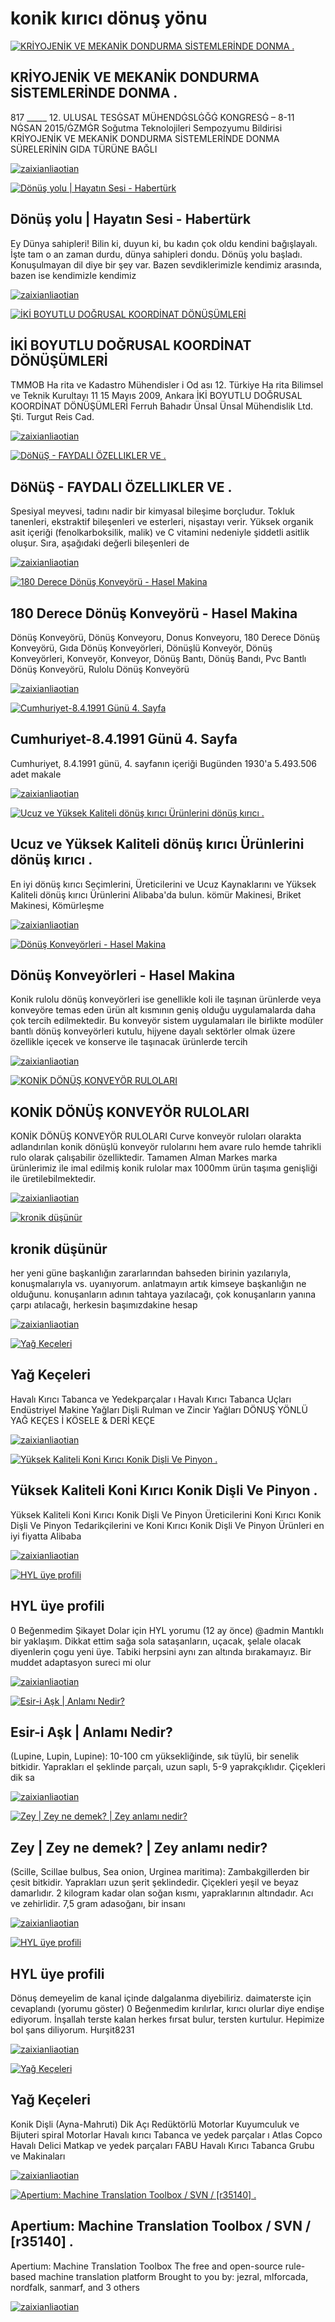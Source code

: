 # konik kırıcı dönuş yönu
<a href="https://mnn.zoosnet.net/LR/Chatpre.aspx?id=MNN94995150&p=https://topgrinding.com/" target="_blank">![KRİYOJENİK VE MEKANİK DONDURMA SİSTEMLERİNDE DONMA .](https://github.com/technlg/images/blob/main/22.jpg)</a>
## KRİYOJENİK VE MEKANİK DONDURMA SİSTEMLERİNDE DONMA .
817 _____ 12. ULUSAL TESĠSAT MÜHENDĠSLĠĞĠ KONGRESĠ – 8-11 NĠSAN 2015/ĠZMĠR Soğutma Teknolojileri Sempozyumu Bildirisi KRİYOJENİK VE MEKANİK DONDURMA SİSTEMLERİNDE DONMA SÜRELERİNİN GIDA TÜRÜNE BAĞLI
<a href="https://mnn.zoosnet.net/LR/Chatpre.aspx?id=MNN94995150&p=https://topgrinding.com/" target="_blank"><img src="https://github.com/technlg/images/raw/main/chat11.jpg" alt="zaixianliaotian"/></a><a href="//whatsapp.shibangsoft.com/WhatsApp.php" ><img src="https://github.com/technlg/images/raw/main/chat11.png" alt=""></a>
<a href="https://mnn.zoosnet.net/LR/Chatpre.aspx?id=MNN94995150&p=https://topgrinding.com/" target="_blank">![Dönüş yolu | Hayatın Sesi - Habertürk](https://github.com/technlg/images/blob/main/21.jpg)</a>
## Dönüş yolu | Hayatın Sesi - Habertürk
Ey Dünya sahipleri! Bilin ki, duyun ki, bu kadın çok oldu kendini bağışlayalı. İşte tam o an zaman durdu, dünya sahipleri dondu. Dönüş yolu başladı. Konuşulmayan dil diye bir şey var. Bazen sevdiklerimizle kendimiz arasında, bazen ise kendimizle kendimiz 
<a href="https://mnn.zoosnet.net/LR/Chatpre.aspx?id=MNN94995150&p=https://topgrinding.com/" target="_blank"><img src="https://github.com/technlg/images/raw/main/chat11.jpg" alt="zaixianliaotian"/></a><a href="//whatsapp.shibangsoft.com/WhatsApp.php" ><img src="https://github.com/technlg/images/raw/main/chat11.png" alt=""></a>
<a href="https://mnn.zoosnet.net/LR/Chatpre.aspx?id=MNN94995150&p=https://topgrinding.com/" target="_blank">![İKİ BOYUTLU DOĞRUSAL KOORDİNAT DÖNÜŞÜMLERİ](https://github.com/technlg/images/blob/main/3.jpg)</a>
## İKİ BOYUTLU DOĞRUSAL KOORDİNAT DÖNÜŞÜMLERİ
TMMOB Ha rita ve Kadastro Mühendisler i Od ası 12. Türkiye Ha rita Bilimsel ve Teknik Kurultayı 11 15 Mayıs 2009, Ankara İKİ BOYUTLU DOĞRUSAL KOORDİNAT DÖNÜŞÜMLERİ Ferruh Bahadır Ünsal Ünsal Mühendislik Ltd. Şti. Turgut Reis Cad.
<a href="https://mnn.zoosnet.net/LR/Chatpre.aspx?id=MNN94995150&p=https://topgrinding.com/" target="_blank"><img src="https://github.com/technlg/images/raw/main/chat11.jpg" alt="zaixianliaotian"/></a><a href="//whatsapp.shibangsoft.com/WhatsApp.php" ><img src="https://github.com/technlg/images/raw/main/chat11.png" alt=""></a>
<a href="https://mnn.zoosnet.net/LR/Chatpre.aspx?id=MNN94995150&p=https://topgrinding.com/" target="_blank">![DöNüŞ - FAYDALI ÖZELLIKLER VE .](https://github.com/technlg/images/blob/main/5.jpg)</a>
## DöNüŞ - FAYDALI ÖZELLIKLER VE .
Spesiyal meyvesi, tadını nadir bir kimyasal bileşime borçludur. Tokluk tanenleri, ekstraktif bileşenleri ve esterleri, nişastayı verir. Yüksek organik asit içeriği (fenolkarboksilik, malik) ve C vitamini nedeniyle şiddetli asitlik oluşur. Sıra, aşağıdaki değerli bileşenleri de
<a href="https://mnn.zoosnet.net/LR/Chatpre.aspx?id=MNN94995150&p=https://topgrinding.com/" target="_blank"><img src="https://github.com/technlg/images/raw/main/chat11.jpg" alt="zaixianliaotian"/></a><a href="//whatsapp.shibangsoft.com/WhatsApp.php" ><img src="https://github.com/technlg/images/raw/main/chat11.png" alt=""></a>
<a href="https://mnn.zoosnet.net/LR/Chatpre.aspx?id=MNN94995150&p=https://topgrinding.com/" target="_blank">![180 Derece Dönüş Konveyörü - Hasel Makina](https://github.com/technlg/images/blob/main/36.jpg)</a>
## 180 Derece Dönüş Konveyörü - Hasel Makina
Dönüş Konveyörü, Dönüş Konveyoru, Donus Konveyoru, 180 Derece Dönüş Konveyörü, Gıda Dönüş Konveyörleri, Dönüşlü Konveyör, Dönüş Konveyörleri, Konveyör, Konveyor, Dönüş Bantı, Dönüş Bandı, Pvc Bantlı Dönüş Konveyörü, Rulolu Dönüş Konveyörü
<a href="https://mnn.zoosnet.net/LR/Chatpre.aspx?id=MNN94995150&p=https://topgrinding.com/" target="_blank"><img src="https://github.com/technlg/images/raw/main/chat11.jpg" alt="zaixianliaotian"/></a><a href="//whatsapp.shibangsoft.com/WhatsApp.php" ><img src="https://github.com/technlg/images/raw/main/chat11.png" alt=""></a>
<a href="https://mnn.zoosnet.net/LR/Chatpre.aspx?id=MNN94995150&p=https://topgrinding.com/" target="_blank">![Cumhuriyet-8.4.1991 Günü 4. Sayfa](https://github.com/technlg/images/blob/main/59.jpg)</a>
## Cumhuriyet-8.4.1991 Günü 4. Sayfa
Cumhuriyet, 8.4.1991 günü, 4. sayfanın içeriği Bugünden 1930'a 5.493.506 adet makale
<a href="https://mnn.zoosnet.net/LR/Chatpre.aspx?id=MNN94995150&p=https://topgrinding.com/" target="_blank"><img src="https://github.com/technlg/images/raw/main/chat11.jpg" alt="zaixianliaotian"/></a><a href="//whatsapp.shibangsoft.com/WhatsApp.php" ><img src="https://github.com/technlg/images/raw/main/chat11.png" alt=""></a>
<a href="https://mnn.zoosnet.net/LR/Chatpre.aspx?id=MNN94995150&p=https://topgrinding.com/" target="_blank">![Ucuz ve Yüksek Kaliteli dönüş kırıcı Ürünlerini dönüş kırıcı .](https://github.com/technlg/images/blob/main/37.jpg)</a>
## Ucuz ve Yüksek Kaliteli dönüş kırıcı Ürünlerini dönüş kırıcı .
En iyi dönüş kırıcı Seçimlerini, Üreticilerini ve Ucuz Kaynaklarını ve Yüksek Kaliteli dönüş kırıcı Ürünlerini Alibaba'da bulun. kömür Makinesi, Briket Makinesi, Kömürleşme
<a href="https://mnn.zoosnet.net/LR/Chatpre.aspx?id=MNN94995150&p=https://topgrinding.com/" target="_blank"><img src="https://github.com/technlg/images/raw/main/chat11.jpg" alt="zaixianliaotian"/></a><a href="//whatsapp.shibangsoft.com/WhatsApp.php" ><img src="https://github.com/technlg/images/raw/main/chat11.png" alt=""></a>
<a href="https://mnn.zoosnet.net/LR/Chatpre.aspx?id=MNN94995150&p=https://topgrinding.com/" target="_blank">![Dönüş Konveyörleri - Hasel Makina](https://github.com/technlg/images/blob/main/38.jpg)</a>
## Dönüş Konveyörleri - Hasel Makina
Konik rulolu dönüş konveyörleri ise genellikle koli ile taşınan ürünlerde veya konveyöre temas eden ürün alt kısmının geniş olduğu uygulamalarda daha çok tercih edilmektedir. Bu konveyör sistem uygulamaları ile birlikte modüler bantlı dönüş konveyörleri kutulu, hijyene dayalı sektörler olmak üzere özellikle içecek ve konserve ile taşınacak ürünlerde tercih 
<a href="https://mnn.zoosnet.net/LR/Chatpre.aspx?id=MNN94995150&p=https://topgrinding.com/" target="_blank"><img src="https://github.com/technlg/images/raw/main/chat11.jpg" alt="zaixianliaotian"/></a><a href="//whatsapp.shibangsoft.com/WhatsApp.php" ><img src="https://github.com/technlg/images/raw/main/chat11.png" alt=""></a>
<a href="https://mnn.zoosnet.net/LR/Chatpre.aspx?id=MNN94995150&p=https://topgrinding.com/" target="_blank">![KONİK DÖNÜŞ KONVEYÖR RULOLARI](https://github.com/technlg/images/blob/main/39.jpg)</a>
## KONİK DÖNÜŞ KONVEYÖR RULOLARI
KONİK DÖNÜŞ KONVEYÖR RULOLARI Curve konveyör ruloları olarakta adlandırılan konik dönüşlü konveyör rulolarını hem avare rulo hemde tahrikli rulo olarak çalışabilir özelliktedir. Tamamen Alman Markes marka ürünlerimiz ile imal edilmiş konik rulolar max 1000mm ürün taşıma genişliği ile üretilebilmektedir.
<a href="https://mnn.zoosnet.net/LR/Chatpre.aspx?id=MNN94995150&p=https://topgrinding.com/" target="_blank"><img src="https://github.com/technlg/images/raw/main/chat11.jpg" alt="zaixianliaotian"/></a><a href="//whatsapp.shibangsoft.com/WhatsApp.php" ><img src="https://github.com/technlg/images/raw/main/chat11.png" alt=""></a>
<a href="https://mnn.zoosnet.net/LR/Chatpre.aspx?id=MNN94995150&p=https://topgrinding.com/" target="_blank">![kronik düşünür](https://github.com/technlg/images/blob/main/38.jpg)</a>
## kronik düşünür
her yeni güne başkanlığın zararlarından bahseden birinin yazılarıyla, konuşmalarıyla vs. uyanıyorum. anlatmayın artık kimseye başkanlığın ne olduğunu. konuşanların adının tahtaya yazılacağı, çok konuşanların yanına çarpı atılacağı, herkesin başımızdakine hesap 
<a href="https://mnn.zoosnet.net/LR/Chatpre.aspx?id=MNN94995150&p=https://topgrinding.com/" target="_blank"><img src="https://github.com/technlg/images/raw/main/chat11.jpg" alt="zaixianliaotian"/></a><a href="//whatsapp.shibangsoft.com/WhatsApp.php" ><img src="https://github.com/technlg/images/raw/main/chat11.png" alt=""></a>
<a href="https://mnn.zoosnet.net/LR/Chatpre.aspx?id=MNN94995150&p=https://topgrinding.com/" target="_blank">![Yağ Keçeleri](https://github.com/technlg/images/blob/main/8.jpg)</a>
## Yağ Keçeleri
Havalı Kırıcı Tabanca ve Yedekparçalar ı Havalı Kırıcı Tabanca Uçları Endüstriyel Makine Yağları Dişli Rulman ve Zincir Yağları  DÖNUŞ YÖNLÜ YAĞ KEÇES İ KÖSELE & DERİ KEÇE 
<a href="https://mnn.zoosnet.net/LR/Chatpre.aspx?id=MNN94995150&p=https://topgrinding.com/" target="_blank"><img src="https://github.com/technlg/images/raw/main/chat11.jpg" alt="zaixianliaotian"/></a><a href="//whatsapp.shibangsoft.com/WhatsApp.php" ><img src="https://github.com/technlg/images/raw/main/chat11.png" alt=""></a>
<a href="https://mnn.zoosnet.net/LR/Chatpre.aspx?id=MNN94995150&p=https://topgrinding.com/" target="_blank">![Yüksek Kaliteli Koni Kırıcı Konik Dişli Ve Pinyon .](https://github.com/technlg/images/blob/main/21.jpg)</a>
## Yüksek Kaliteli Koni Kırıcı Konik Dişli Ve Pinyon .
Yüksek Kaliteli Koni Kırıcı Konik Dişli Ve Pinyon Üreticilerini Koni Kırıcı Konik Dişli Ve Pinyon Tedarikçilerini ve Koni Kırıcı Konik Dişli Ve Pinyon Ürünleri en iyi fiyatta Alibaba
<a href="https://mnn.zoosnet.net/LR/Chatpre.aspx?id=MNN94995150&p=https://topgrinding.com/" target="_blank"><img src="https://github.com/technlg/images/raw/main/chat11.jpg" alt="zaixianliaotian"/></a><a href="//whatsapp.shibangsoft.com/WhatsApp.php" ><img src="https://github.com/technlg/images/raw/main/chat11.png" alt=""></a>
<a href="https://mnn.zoosnet.net/LR/Chatpre.aspx?id=MNN94995150&p=https://topgrinding.com/" target="_blank">![HYL üye profili](https://github.com/technlg/images/blob/main/49.jpg)</a>
## HYL üye profili
0 Beğenmedim Şikayet Dolar için HYL yorumu (12 ay önce) @admin Mantıklı bir yaklaşım. Dikkat ettim sağa sola sataşanların, uçacak, şelale olacak diyenlerin çogu yeni üye. Tabiki herpsini aynı zan altında bırakamayız. Bir muddet adaptasyon sureci mi olur 
<a href="https://mnn.zoosnet.net/LR/Chatpre.aspx?id=MNN94995150&p=https://topgrinding.com/" target="_blank"><img src="https://github.com/technlg/images/raw/main/chat11.jpg" alt="zaixianliaotian"/></a><a href="//whatsapp.shibangsoft.com/WhatsApp.php" ><img src="https://github.com/technlg/images/raw/main/chat11.png" alt=""></a>
<a href="https://mnn.zoosnet.net/LR/Chatpre.aspx?id=MNN94995150&p=https://topgrinding.com/" target="_blank">![Esir-i Aşk | Anlamı Nedir?](https://github.com/technlg/images/blob/main/59.jpg)</a>
## Esir-i Aşk | Anlamı Nedir?
(Lupine, Lupin, Lupine): 10-100 cm yüksekliğinde, sık tüylü, bir senelik bitkidir. Yaprakları el şeklinde parçalı, uzun saplı, 5-9 yaprakçıklıdır. Çiçekleri dik sa
<a href="https://mnn.zoosnet.net/LR/Chatpre.aspx?id=MNN94995150&p=https://topgrinding.com/" target="_blank"><img src="https://github.com/technlg/images/raw/main/chat11.jpg" alt="zaixianliaotian"/></a><a href="//whatsapp.shibangsoft.com/WhatsApp.php" ><img src="https://github.com/technlg/images/raw/main/chat11.png" alt=""></a>
<a href="https://mnn.zoosnet.net/LR/Chatpre.aspx?id=MNN94995150&p=https://topgrinding.com/" target="_blank">![Zey | Zey ne demek? | Zey anlamı nedir?](https://github.com/technlg/images/blob/main/42.jpg)</a>
## Zey | Zey ne demek? | Zey anlamı nedir?
(Scille, Scillae bulbus, Sea onion, Urginea maritima): Zambakgillerden bir çesit bitkidir. Yaprakları uzun şerit şeklindedir. Çiçekleri yeşil ve beyaz damarlıdır. 2 kilogram kadar olan soğan kısmı, yapraklarının altındadır. Acı ve zehirlidir. 7,5 gram adasoğanı, bir insanı 
<a href="https://mnn.zoosnet.net/LR/Chatpre.aspx?id=MNN94995150&p=https://topgrinding.com/" target="_blank"><img src="https://github.com/technlg/images/raw/main/chat11.jpg" alt="zaixianliaotian"/></a><a href="//whatsapp.shibangsoft.com/WhatsApp.php" ><img src="https://github.com/technlg/images/raw/main/chat11.png" alt=""></a>
<a href="https://mnn.zoosnet.net/LR/Chatpre.aspx?id=MNN94995150&p=https://topgrinding.com/" target="_blank">![HYL üye profili](https://github.com/technlg/images/blob/main/30.jpg)</a>
## HYL üye profili
Dönuş demeyelim de kanal içinde dalgalanma diyebiliriz. daimaterste için cevaplandı (yorumu göster) 0 Beğenmedim  kırılırlar, kırıcı olurlar diye endişe ediyorum. İnşallah terste kalan herkes fırsat bulur, tersten kurtulur. Hepimize bol şans diliyorum. Hurşit8231 
<a href="https://mnn.zoosnet.net/LR/Chatpre.aspx?id=MNN94995150&p=https://topgrinding.com/" target="_blank"><img src="https://github.com/technlg/images/raw/main/chat11.jpg" alt="zaixianliaotian"/></a><a href="//whatsapp.shibangsoft.com/WhatsApp.php" ><img src="https://github.com/technlg/images/raw/main/chat11.png" alt=""></a>
<a href="https://mnn.zoosnet.net/LR/Chatpre.aspx?id=MNN94995150&p=https://topgrinding.com/" target="_blank">![Yağ Keçeleri](https://github.com/technlg/images/blob/main/9.jpg)</a>
## Yağ Keçeleri
Konik Dişli (Ayna-Mahruti) Dik Açı Redüktörlü Motorlar Kuyumculuk ve Bijuteri spiral Motorlar  Havalı kırıcı Tabanca ve yedek parçalar ı Atlas Copco Havalı Delici Matkap ve yedek parçaları FABU Havalı Kırıcı Tabanca Grubu ve Makinaları 
<a href="https://mnn.zoosnet.net/LR/Chatpre.aspx?id=MNN94995150&p=https://topgrinding.com/" target="_blank"><img src="https://github.com/technlg/images/raw/main/chat11.jpg" alt="zaixianliaotian"/></a><a href="//whatsapp.shibangsoft.com/WhatsApp.php" ><img src="https://github.com/technlg/images/raw/main/chat11.png" alt=""></a>
<a href="https://mnn.zoosnet.net/LR/Chatpre.aspx?id=MNN94995150&p=https://topgrinding.com/" target="_blank">![Apertium: Machine Translation Toolbox / SVN / [r35140] .](https://github.com/technlg/images/blob/main/52.jpg)</a>
## Apertium: Machine Translation Toolbox / SVN / [r35140] .
Apertium: Machine Translation Toolbox The free and open-source rule-based machine translation platform Brought to you by: jezral, mlforcada, nordfalk, sanmarf, and 3 others
<a href="https://mnn.zoosnet.net/LR/Chatpre.aspx?id=MNN94995150&p=https://topgrinding.com/" target="_blank"><img src="https://github.com/technlg/images/raw/main/chat11.jpg" alt="zaixianliaotian"/></a><a href="//whatsapp.shibangsoft.com/WhatsApp.php" ><img src="https://github.com/technlg/images/raw/main/chat11.png" alt=""></a>
